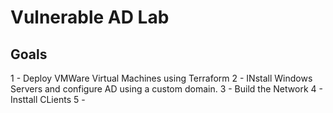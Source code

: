 # Vulnerable AD Lab



## Goals

1 - Deploy VMWare Virtual Machines using Terraform
2 - INstall Windows Servers and configure AD using a custom domain.
3 - Build the Network
4 - Insttall CLients
5 - 
